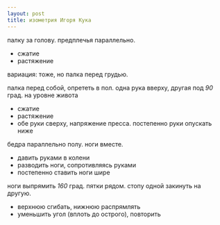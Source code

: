 ```yaml
---
layout: post
title: изометрия Игоря Кука
---
```


палку за голову. предплечья параллельно. 
- сжатие
- растяжение

вариация: тоже, но палка перед грудью.  

палка перед собой, опрететь в пол. одна рука вверху, другая под _90_ град. на уровне живота  
- сжатие
- растяжение
- обе руки сверху, напряжение пресса. постепенно руки опускать ниже

бедра параллельно полу. ноги вместе.  
- давить руками в колени
- разводить ноги, сопротивляясь руками
- постепенно ставить ноги шире

ноги выпрямить _160_ град. пятки рядом. стопу одной закинуть на другую.  
- верхнюю сгибать, нижнюю распрямлять
- уменьшить угол (вплоть до острого), повторить

